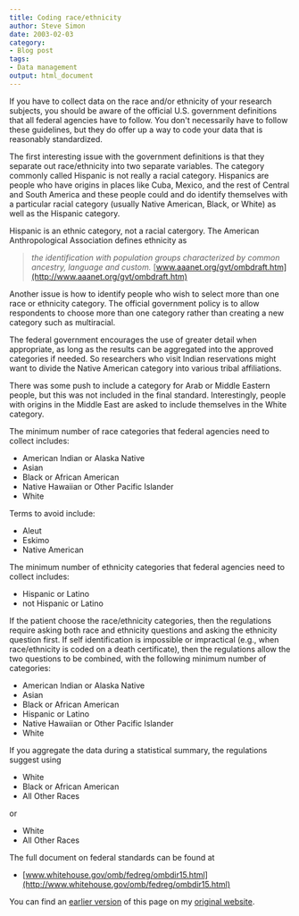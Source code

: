 ```yaml
---
title: Coding race/ethnicity
author: Steve Simon
date: 2003-02-03
category:
- Blog post
tags:
- Data management
output: html_document
---
```

If you have to collect data on the race and/or ethnicity of your
research subjects, you should be aware of the official U.S. government
definitions that all federal agencies have to follow. You don\'t
necessarily have to follow these guidelines, but they do offer up a way
to code your data that is reasonably standardized.

The first interesting issue with the government definitions is that they
separate out race/ethnicity into two separate variables. The category
commonly called Hispanic is not really a racial category. Hispanics are
people who have origins in places like Cuba, Mexico, and the rest of
Central and South America and these people could and do identify
themselves with a particular racial category (usually Native American,
Black, or White) as well as the Hispanic category.

Hispanic is an ethnic category, not a racial catergory. The American
Anthropological Association defines ethnicity as

> *the identification with population groups characterized by common
> ancestry, language and custom.*
> [www.aaanet.org/gvt/ombdraft.htm](http://www.aaanet.org/gvt/ombdraft.htm)

Another issue is how to identify people who wish to select more than one
race or ethnicity category. The official government policy is to allow
respondents to choose more than one category rather than creating a new
category such as multiracial.

The federal government encourages the use of greater detail when
appropriate, as long as the results can be aggregated into the approved
categories if needed. So researchers who visit Indian reservations might
want to divide the Native American category into various tribal
affiliations.

There was some push to include a category for Arab or Middle Eastern
people, but this was not included in the final standard. Interestingly,
people with origins in the Middle East are asked to include themselves
in the White category.

The minimum number of race categories that federal agencies need to
collect includes:

-   American Indian or Alaska Native
-   Asian
-   Black or African American
-   Native Hawaiian or Other Pacific Islander
-   White

Terms to avoid include:

-   Aleut
-   Eskimo
-   Native American

The minimum number of ethnicity categories that federal agencies need to
collect includes:

-   Hispanic or Latino
-   not Hispanic or Latino

If the patient choose the race/ethnicity categories, then the
regulations require asking both race and ethnicity questions and asking
the ethnicity question first. If self identification is impossible or
impractical (e.g., when race/ethnicity is coded on a death certificate),
then the regulations allow the two questions to be combined, with the
following minimum number of categories:

-   American Indian or Alaska Native
-   Asian
-   Black or African American
-   Hispanic or Latino
-   Native Hawaiian or Other Pacific Islander
-   White

If you aggregate the data during a statistical summary, the regulations
suggest using

-   White
-   Black or African American
-   All Other Races

or

-   White
-   All Other Races

The full document on federal standards can be found at

-   [www.whitehouse.gov/omb/fedreg/ombdir15.html](http://www.whitehouse.gov/omb/fedreg/ombdir15.html)

You can find an [earlier version](http://www.pmean.com/03/RaceEthnicity.html) of this page on my [original website](http://www.pmean.com/original_site.html).
